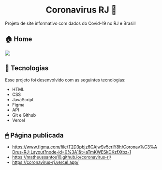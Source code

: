 <h1 align="center">Coronavirus RJ 🦠</h1>

Projeto de site informativo com dados do Covid-19 no RJ e Brasil! 
<br>

<p align="center">
  <h2>🏠 Home </h2>
  <img src="https://user-images.githubusercontent.com/82851463/232521626-a4cf7d50-c56a-43d5-862f-9ab8cf7bef12.png"/>
</p>

## 🚀 Tecnologias

Esse projeto foi desenvolvido com as seguintes tecnologias:

- HTML
- CSS
- JavaScript
- Figma
- API
- Git e Github
- Vercel

## 🖱 Página publicada

 * https://www.figma.com/file/T2D3pbjz6GAjwSv5crIY8h/Coronav%C3%ADrus-RJ-Layout?node-id=0%3A1&t=aTmKWESkDKzfXtbz-1
 * https://matheussantos10.github.io/coronavirus-rj/
 * https://coronavirus-rj.vercel.app/
